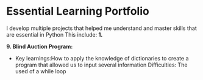 # Essential Learning Portfolio

I develop multiple projects that helped me understand and master skills that are essential in Python
This include:
**1.** 

**9. Blind Auction Program:**
* Key learnings:How to apply the knowledge of dictionaries to create a program that allowed us to input several information
Difficulties: The used of a while loop

